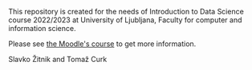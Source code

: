 This repository is created for the needs of Introduction to Data Science course 2022/2023 at University of Ljubljana, Faculty for computer and information science.

Please see [the Moodle's course](https://ucilnica.fri.uni-lj.si/course/view.php?id=303) to get more information.

Slavko Žitnik and Tomaž Curk
